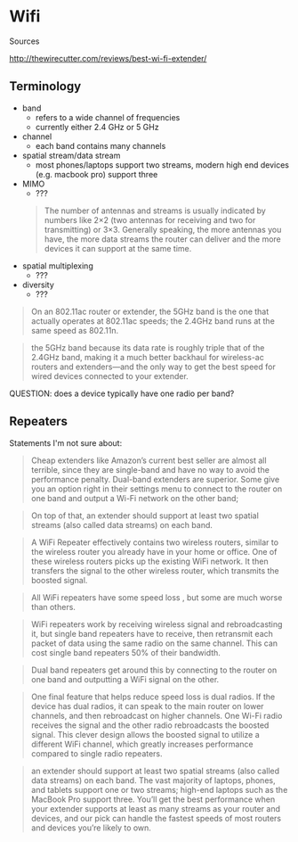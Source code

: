 # Wifi

Sources

http://thewirecutter.com/reviews/best-wi-fi-extender/

## Terminology

* band
    * refers to a wide channel of frequencies
    * currently either 2.4 GHz or 5 GHz
* channel
    * each band contains many channels
* spatial stream/data stream
    * most phones/laptops support two streams, modern high end devices (e.g.
      macbook pro) support three
* MIMO
    * ???
    >  The number of antennas and streams is usually indicated by numbers like
    >  2×2 (two antennas for receiving and two for transmitting) or 3×3.
    >  Generally speaking, the more antennas you have, the more data streams
    >  the router can deliver and the more devices it can support at the same
    >  time.
* spatial multiplexing
    * ???
* diversity
    * ???

> On an 802.11ac router or extender, the 5GHz band is the one that actually
> operates at 802.11ac speeds; the 2.4GHz band runs at the same speed as
> 802.11n.

> the 5GHz band because its data rate is roughly triple that of the 2.4GHz
> band, making it a much better backhaul for wireless-ac routers and
> extenders—and the only way to get the best speed for wired devices connected
> to your extender.

QUESTION: does a device typically have one radio per band?

## Repeaters

Statements I'm not sure about:

> Cheap extenders like Amazon’s current best seller are almost all terrible,
> since they are single-band and have no way to avoid the performance penalty.
> Dual-band extenders are superior. Some give you an option right in their
> settings menu to connect to the router on one band and output a Wi-Fi network
> on the other band;

> On top of that, an extender should support at least two spatial streams (also
> called data streams) on each band.

> A WiFi Repeater effectively contains two wireless routers, similar to the
> wireless router you already have in your home or office. One of these
> wireless routers picks up the existing WiFi network. It then transfers the
> signal to the other wireless router, which transmits the boosted signal.

> All WiFi repeaters have some speed loss , but some are much worse than others.

> WiFi repeaters work by receiving wireless signal and rebroadcasting it, but
> single band repeaters have to receive, then retransmit each packet of data
> using the same radio on the same channel. This can cost single band repeaters
> 50% of their bandwidth.

> Dual band repeaters get around this by connecting to the router on one band
> and outputting a WiFi signal on the other.

> One final feature that helps reduce speed loss is dual radios. If the device
> has dual radios, it can speak to the main router on lower channels, and then
> rebroadcast on higher channels. One Wi-Fi radio receives the signal and the
> other radio rebroadcasts the boosted signal. This clever design allows the
> boosted signal to utilize a different WiFi channel, which greatly increases
> performance compared to single radio repeaters.

> an extender should support at least two spatial streams (also called data
> streams) on each band.  The vast majority of laptops, phones, and tablets
> support one or two streams; high-end laptops such as the MacBook Pro support
> three. You’ll get the best performance when your extender supports at least
> as many streams as your router and devices, and our pick can handle the
> fastest speeds of most routers and devices you’re likely to own.

